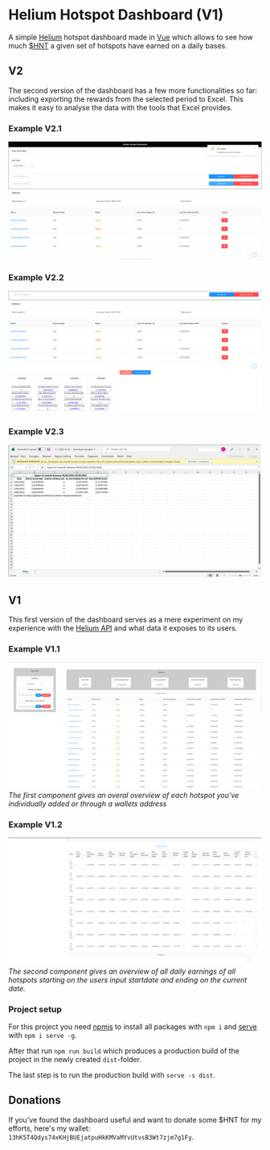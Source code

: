 # Helium Hotspot Dashboard (V1)

A simple [Helium](https://www.helium.com/) hotspot dashboard made in [Vue](https://vuejs.org/) which allows to see how much [$HNT](https://coinmarketcap.com/currencies/helium/) a given set of hotspots have earned on a daily bases.

## V2

The second version of the dashboard has a few more functionalities so far: including exporting the rewards from the selected period to Excel. This makes it easy to analyse the data with the tools that Excel provides.

### Example V2.1

![Example V2.1](./assets/V2_Example1.png)

### Example V2.2

![Example V2.2](./assets/V2_Example2.png)

### Example V2.3

![Example V2.3](./assets/V2_Example3.png)

## V1

This first version of the dashboard serves as a mere experiment on my experience with the [Helium API](https://docs.helium.com/api/) and what data it exposes to its users.

### Example V1.1

![Example v1.1](./assets/V1_Example1.png)
_The first component gives an overal overview of each hotspot you've individually added or through a wallets address_

### Example V1.2

![Example V1.2](./assets/V1_Example2.png)
_The second component gives an overview of all daily earnings of all hotspots starting on the users input startdate and ending on the current date._

### Project setup

For this project you need [npmjs](https://www.npmjs.com/) to install all packages with `npm i` and [serve](https://www.npmjs.com/package/serve) with `npm i serve -g`.

After that run `npm run build` which produces a production build of the project in the newly created `dist`-folder.

The last step is to run the production build with `serve -s dist`.

## Donations

If you've found the dashboard useful and want to donate some $HNT for my efforts, here's my wallet: `13hK5T4Qdys74xKHjBUEjatpuHkKMVaMYvUtvsB3Wt7zjm7g1Fy`.
